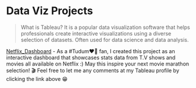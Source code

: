 # Data Viz Projects
>What is Tableau? It is a popular data visualization software that helps professionals create interactive visualizations using a diverse selection of datasets. Often used for data science and data analysis.
>
[Netflix_Dashboard](https://public.tableau.com/views/Dashboard_netflix_16805651421600/Dashboard1?:language=es-ES&:sid=&:redirect=auth&:display_count=n&:origin=viz_share_link) - As a #Tudum❤🖤 fan, I created this project as an interactive dashboard that showcases stats data from T.V shows and movies all available on Netflix :) May this inspire your next movie marathon selection! 🎬 Feel free to let me any comments at my Tableau profile by clicking the link above 😁
